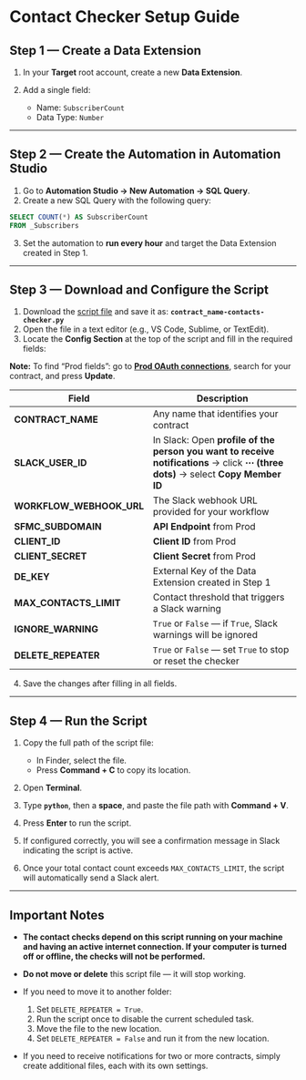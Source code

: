 # Contact Checker Setup Guide

## Step 1 — Create a Data Extension

1. In your **Target** root account, create a new **Data Extension**.
2. Add a single field:

   * Name: `SubscriberCount`
   * Data Type: `Number`

---

## Step 2 — Create the Automation in Automation Studio

1. Go to **Automation Studio → New Automation → SQL Query**.
2. Create a new SQL Query with the following query:

```sql
SELECT COUNT(*) AS SubscriberCount
FROM _Subscribers
```

3. Set the automation to **run every hour** and target the Data Extension created in Step 1.

---

## Step 3 — Download and Configure the Script

1. Download the [script file](https://github.com/perites/ETContactsChecker/blob/master/contacts-checker.py) and save it as:
   **`contract_name-contacts-checker.py`**
2. Open the file in a text editor (e.g., VS Code, Sublime, or TextEdit).
3. Locate the **Config Section** at the top of the script and fill in the required fields:

**Note:** To find “Prod fields”: go to [**Prod OAuth connections**](https://prodepc.com/pages/brand/oauth-connection), search for your contract, and press **Update**.

| Field                    | Description                                                   |
| ------------------------ | ------------------------------------------------------------- |
| **CONTRACT_NAME**        | Any name that identifies your contract                        |
| **SLACK_USER_ID**        | In Slack: Open **profile of the person you want to receive notifications** → click **⋯ (three dots)** → select **Copy Member ID**|
| **WORKFLOW_WEBHOOK_URL** | The Slack webhook URL provided for your workflow              |
| **SFMC_SUBDOMAIN**       | **API Endpoint** from Prod                                    |
| **CLIENT_ID**            | **Client ID** from Prod                                       |
| **CLIENT_SECRET**        | **Client Secret** from Prod                                   |
| **DE_KEY**               | External Key of the Data Extension created in Step 1          |
| **MAX_CONTACTS_LIMIT**   | Contact threshold that triggers a Slack warning               |
| **IGNORE_WARNING**       | `True` or `False` — if `True`, Slack warnings will be ignored |
| **DELETE_REPEATER**      | `True` or `False` — set `True` to stop or reset the checker   |

4. Save the changes after filling in all fields.

---

## Step 4 — Run the Script

1. Copy the full path of the script file:

   * In Finder, select the file.
   * Press **Command + C** to copy its location.
2. Open **Terminal**.
3. Type **`python`**, then a **space**, and paste the file path with **Command + V**.
4. Press **Enter** to run the script.
5. If configured correctly, you will see a confirmation message in Slack indicating the script is active.
6. Once your total contact count exceeds `MAX_CONTACTS_LIMIT`, the script will automatically send a Slack alert.

---

## Important Notes

* **The contact checks depend on this script **running on your machine** and having an active internet connection. If your computer is turned off or offline, the checks will not be performed.**
* **Do not move or delete** this script file — it will stop working.
* If you need to move it to another folder:
  1. Set `DELETE_REPEATER = True`.
  2. Run the script once to disable the current scheduled task.
  3. Move the file to the new location.
  4. Set `DELETE_REPEATER = False` and run it from the new location.
     
* If you need to receive notifications for two or more contracts, simply create additional files, each with its own settings.

